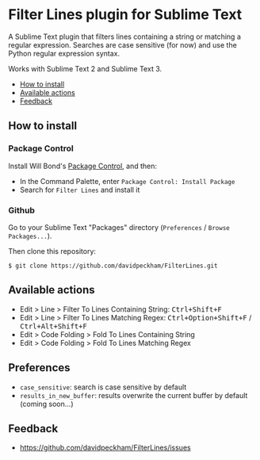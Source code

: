 # Filter Lines plugin for Sublime Text

A Sublime Text plugin that filters lines containing a string or matching a regular expression. Searches are case sensitive (for now) and use the Python regular expression syntax.

Works with Sublime Text 2 and Sublime Text 3.

* [How to install](#how-to-install)
* [Available actions](#available-actions)
* [Feedback](#feedback)

## How to install ##

### Package Control ###

Install Will Bond's [Package Control](http://wbond.net/sublime_packages/package_control), and then:

* In the Command Palette, enter `Package Control: Install Package`
* Search for `Filter Lines` and install it

### Github ###

Go to your Sublime Text "Packages" directory (`Preferences` / `Browse Packages...`).

Then clone this repository:

    $ git clone https://github.com/davidpeckham/FilterLines.git

## Available actions ##

* Edit > Line > Filter To Lines Containing String:  <kbd>Ctrl+Shift+F</kbd>
* Edit > Line > Filter To Lines Matching Regex:  <kbd>Ctrl+Option+Shift+F</kbd> / <kbd>Ctrl+Alt+Shift+F</kbd>
* Edit > Code Folding > Fold To Lines Containing String
* Edit > Code Folding > Fold To Lines Matching Regex

## Preferences ##

* `case_sensitive`:  search is case sensitive by default
* `results_in_new_buffer`:  results overwrite the current buffer by default (coming soon...)

## Feedback ##

* https://github.com/davidpeckham/FilterLines/issues
